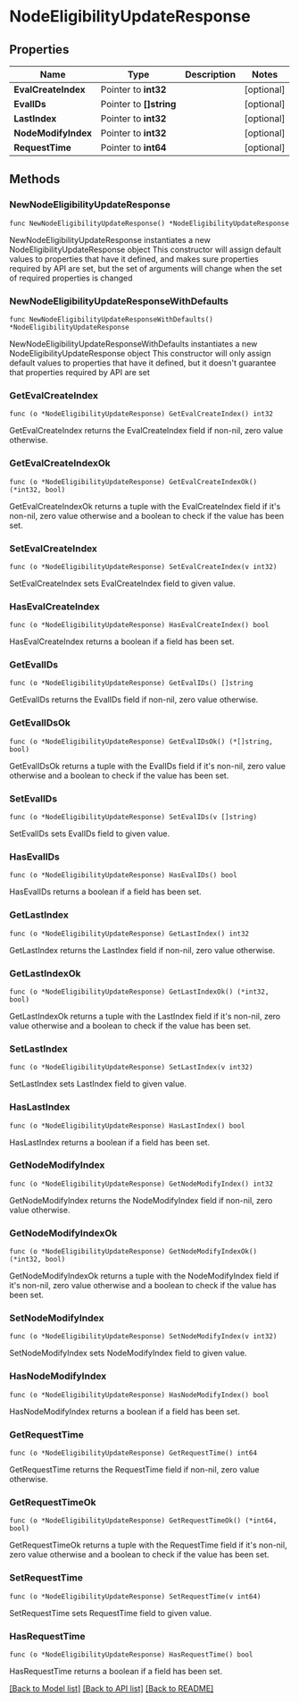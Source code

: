 # NodeEligibilityUpdateResponse

## Properties

Name | Type | Description | Notes
------------ | ------------- | ------------- | -------------
**EvalCreateIndex** | Pointer to **int32** |  | [optional] 
**EvalIDs** | Pointer to **[]string** |  | [optional] 
**LastIndex** | Pointer to **int32** |  | [optional] 
**NodeModifyIndex** | Pointer to **int32** |  | [optional] 
**RequestTime** | Pointer to **int64** |  | [optional] 

## Methods

### NewNodeEligibilityUpdateResponse

`func NewNodeEligibilityUpdateResponse() *NodeEligibilityUpdateResponse`

NewNodeEligibilityUpdateResponse instantiates a new NodeEligibilityUpdateResponse object
This constructor will assign default values to properties that have it defined,
and makes sure properties required by API are set, but the set of arguments
will change when the set of required properties is changed

### NewNodeEligibilityUpdateResponseWithDefaults

`func NewNodeEligibilityUpdateResponseWithDefaults() *NodeEligibilityUpdateResponse`

NewNodeEligibilityUpdateResponseWithDefaults instantiates a new NodeEligibilityUpdateResponse object
This constructor will only assign default values to properties that have it defined,
but it doesn't guarantee that properties required by API are set

### GetEvalCreateIndex

`func (o *NodeEligibilityUpdateResponse) GetEvalCreateIndex() int32`

GetEvalCreateIndex returns the EvalCreateIndex field if non-nil, zero value otherwise.

### GetEvalCreateIndexOk

`func (o *NodeEligibilityUpdateResponse) GetEvalCreateIndexOk() (*int32, bool)`

GetEvalCreateIndexOk returns a tuple with the EvalCreateIndex field if it's non-nil, zero value otherwise
and a boolean to check if the value has been set.

### SetEvalCreateIndex

`func (o *NodeEligibilityUpdateResponse) SetEvalCreateIndex(v int32)`

SetEvalCreateIndex sets EvalCreateIndex field to given value.

### HasEvalCreateIndex

`func (o *NodeEligibilityUpdateResponse) HasEvalCreateIndex() bool`

HasEvalCreateIndex returns a boolean if a field has been set.

### GetEvalIDs

`func (o *NodeEligibilityUpdateResponse) GetEvalIDs() []string`

GetEvalIDs returns the EvalIDs field if non-nil, zero value otherwise.

### GetEvalIDsOk

`func (o *NodeEligibilityUpdateResponse) GetEvalIDsOk() (*[]string, bool)`

GetEvalIDsOk returns a tuple with the EvalIDs field if it's non-nil, zero value otherwise
and a boolean to check if the value has been set.

### SetEvalIDs

`func (o *NodeEligibilityUpdateResponse) SetEvalIDs(v []string)`

SetEvalIDs sets EvalIDs field to given value.

### HasEvalIDs

`func (o *NodeEligibilityUpdateResponse) HasEvalIDs() bool`

HasEvalIDs returns a boolean if a field has been set.

### GetLastIndex

`func (o *NodeEligibilityUpdateResponse) GetLastIndex() int32`

GetLastIndex returns the LastIndex field if non-nil, zero value otherwise.

### GetLastIndexOk

`func (o *NodeEligibilityUpdateResponse) GetLastIndexOk() (*int32, bool)`

GetLastIndexOk returns a tuple with the LastIndex field if it's non-nil, zero value otherwise
and a boolean to check if the value has been set.

### SetLastIndex

`func (o *NodeEligibilityUpdateResponse) SetLastIndex(v int32)`

SetLastIndex sets LastIndex field to given value.

### HasLastIndex

`func (o *NodeEligibilityUpdateResponse) HasLastIndex() bool`

HasLastIndex returns a boolean if a field has been set.

### GetNodeModifyIndex

`func (o *NodeEligibilityUpdateResponse) GetNodeModifyIndex() int32`

GetNodeModifyIndex returns the NodeModifyIndex field if non-nil, zero value otherwise.

### GetNodeModifyIndexOk

`func (o *NodeEligibilityUpdateResponse) GetNodeModifyIndexOk() (*int32, bool)`

GetNodeModifyIndexOk returns a tuple with the NodeModifyIndex field if it's non-nil, zero value otherwise
and a boolean to check if the value has been set.

### SetNodeModifyIndex

`func (o *NodeEligibilityUpdateResponse) SetNodeModifyIndex(v int32)`

SetNodeModifyIndex sets NodeModifyIndex field to given value.

### HasNodeModifyIndex

`func (o *NodeEligibilityUpdateResponse) HasNodeModifyIndex() bool`

HasNodeModifyIndex returns a boolean if a field has been set.

### GetRequestTime

`func (o *NodeEligibilityUpdateResponse) GetRequestTime() int64`

GetRequestTime returns the RequestTime field if non-nil, zero value otherwise.

### GetRequestTimeOk

`func (o *NodeEligibilityUpdateResponse) GetRequestTimeOk() (*int64, bool)`

GetRequestTimeOk returns a tuple with the RequestTime field if it's non-nil, zero value otherwise
and a boolean to check if the value has been set.

### SetRequestTime

`func (o *NodeEligibilityUpdateResponse) SetRequestTime(v int64)`

SetRequestTime sets RequestTime field to given value.

### HasRequestTime

`func (o *NodeEligibilityUpdateResponse) HasRequestTime() bool`

HasRequestTime returns a boolean if a field has been set.


[[Back to Model list]](../README.md#documentation-for-models) [[Back to API list]](../README.md#documentation-for-api-endpoints) [[Back to README]](../README.md)


